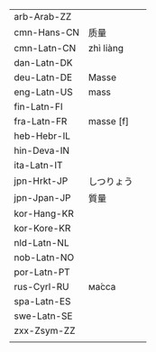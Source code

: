| | | |
|-|-|-|
| arb-Arab-ZZ |  |  |
| cmn-Hans-CN | 质量 |  |
| cmn-Latn-CN | zhì liàng |  |
| dan-Latn-DK |  |  |
| deu-Latn-DE | Masse |  |
| eng-Latn-US | mass |  |
| fin-Latn-FI |  |  |
| fra-Latn-FR | masse [f] |  |
| heb-Hebr-IL |  |  |
| hin-Deva-IN |  |  |
| ita-Latn-IT |  |  |
| jpn-Hrkt-JP | しつりょう |  |
| jpn-Jpan-JP | 質量 |  |
| kor-Hang-KR |  |  |
| kor-Kore-KR |  |  |
| nld-Latn-NL |  |  |
| nob-Latn-NO |  |  |
| por-Latn-PT |  |  |
| rus-Cyrl-RU | ма́сса |  |
| spa-Latn-ES |  |  |
| swe-Latn-SE |  |  |
| zxx-Zsym-ZZ |  |  |
|  |  |  |